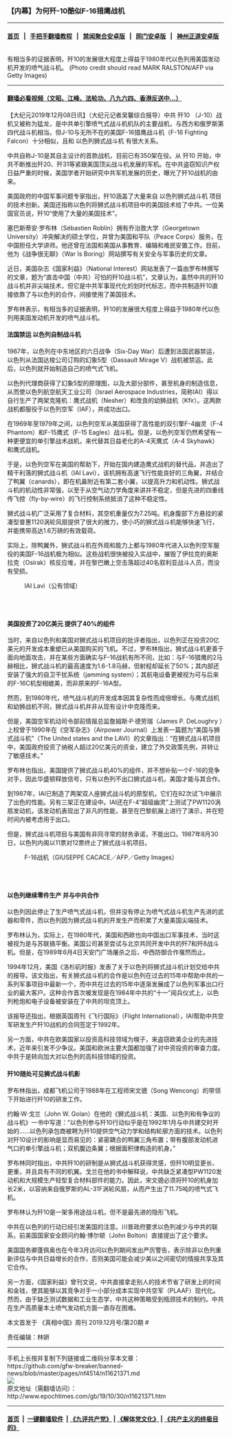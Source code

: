 ### 【内幕】为何歼-10酷似F-16猎鹰战机
------------------------

#### [首页](https://github.com/gfw-breaker/banned-news/blob/master/README.md) &nbsp;&nbsp;|&nbsp;&nbsp; [手把手翻墙教程](https://github.com/gfw-breaker/guides/wiki) &nbsp;&nbsp;|&nbsp;&nbsp; [禁闻聚合安卓版](https://github.com/gfw-breaker/bn-android) &nbsp;&nbsp;|&nbsp;&nbsp; [网门安卓版](https://github.com/oGate2/oGate) &nbsp;&nbsp;|&nbsp;&nbsp; [神州正道安卓版](https://github.com/SzzdOgate/update) 



<div><img alt="" class="aligncenter wp-post-image" src="http://i.epochtimes.com/assets/uploads/2019/11/GettyImages-453406375-600x400.jpg"/>
<div class="red16 caption">
 <p>
  有相当多的证据表明，歼10的发展很大程度上得益于1980年代以色列用美国发动机开发的喷气战斗机。  (Photo credit should read MARK RALSTON/AFP via Getty Images)
 </p>
</div>
</div><hr/>

#### [翻墙必看视频（文昭、江峰、法轮功、八九六四、香港反送中...）](https://github.com/gfw-breaker/banned-news/blob/master/pages/link3.md)

<div><p>
 【大纪元2019年12月08日讯】（大纪元记者吴馨综合报导）中共
 <ok href="http://www.epochtimes.com/gb/tag/%E6%AD%BC10.html">
  歼10
 </ok>
 （J-10）战机又被称为猛龙，是中共单引擎喷气式战斗机机队的主要战机，与西方和俄罗斯第四代战斗机相当。但J-10与无所不在的美国F-16猎鹰战斗机（F-16 Fighting Falcon）十分相似，且和
 <ok href="http://www.epochtimes.com/gb/tag/%E4%BB%A5%E8%89%B2%E5%88%97%E7%8B%AE%E5%BC%8F%E6%88%98%E6%96%97%E6%9C%BA.html">
  以色列狮式战斗机
 </ok>
 有很大关系。
</p>
<p>
 中共自称J-10是其自主设计的首款战机，目前已有350架在役。从
 <ok href="http://www.epochtimes.com/gb/tag/%E6%AD%BC10.html">
  歼10
 </ok>
 开始，中共不断推出歼20、歼31等紧跟美国顶尖战斗机发展的军机。在中共盗窃知识产权日益严重的时候，美国学者开始研究中共军机发展的历史，曝光了歼10战机的由来。
</p>
<p>
 美国政府的中国军事问题专家指出，歼10涵盖了大量来自
 <ok href="http://www.epochtimes.com/gb/tag/%E4%BB%A5%E8%89%B2%E5%88%97%E7%8B%AE%E5%BC%8F%E6%88%98%E6%96%97%E6%9C%BA.html">
  以色列狮式战斗机
 </ok>
 项目的技术创新。美国还指称以色列将狮式战斗机项目中的美国技术给了中共。一位美国官员说，歼10“使用了大量的美国技术”。
</p>
<p>
 塞巴斯蒂安‧罗布林（Sébastien Roblin）拥有乔治敦大学（Georgetown University）冲突解决的硕士学位，并曾为美国和平队（Peace Corps）服务，在中国担任大学讲师。他还曾在法国和美国从事教育、编辑和难民安置工作。目前，他为《战争很无聊》（War Is Boring）网站撰写有关安全与军事历史的文章。
</p>
<p>
 近日，美国杂志《国家利益》（National Interest）网站发表了一篇由罗布林撰写的文章，题为“直击中国（中共）可怕的歼10战斗机”，文章认为，虽然中共的歼10战斗机并非尖端技术，但它是中共军事现代化的划时代标志，而中共制造歼10直接依靠了与以色列的合作，间接使用了美国技术。
</p>
<p>
 罗布林表示，有相当多的证据表明，歼10的发展很大程度上得益于1980年代以色列用美国发动机开发的喷气战斗机。
</p>
<h4>
 法国禁运 以色列自制战斗机
</h4>
<p>
 1967年，以色列在中东地区的六日战争（Six-Day War）后遭到法国武器禁运，以色列从法国达梭公司订购的幻象5型（Dassault Mirage V）战机被禁运。此后，以色列就开始制造自己的喷气式飞机。
</p>
<p>
 以色列代理商获得了幻象5型的原理图，以及大部分部件，甚至机身的制造信息，从而使以色列航空航天工业公司（Israel Aerospace Industries，简称IAI）得以自行生产了两架克隆机：鹰式战机（Nesher）和改良的幼狮战机（Kfir）。这两款战机都服役于以色列空军（IAF），并成功出口。
</p>
<p>
 在1969年至1979年之间，以色列空军从美国获得了高性能的双引擎F-4幽灵（F-4 Phantom）和F-15鹰式（F-15 Eagles）战斗机。但是，以色列空军仍然希望有一种更便宜的单引擎战术战机，来代替其日益老化的A-4天鹰式（A-4 Skyhawk）和鹰式战机。
</p>
<p>
 于是，以色列空军在美国的帮助下，开始在国内建造鹰式战机的替代品，并造出了精干利落的狮式战斗机（IAI Lavi），该机拥有高速飞行性能良好的三角翼，并结合了鸭翼（canards），即在机鼻附近有第二套小翼，以提高升力和机动性。狮式战斗机的机动性非常强，以至于从空气动力学角度来讲并不稳定，但是先进的四重线传飞控（fly-by-wire）的飞行控制系统抵消了这种不稳定性。
</p>
<p>
 狮式战斗机广泛采用了复合材料，其空机重量仅为7.25吨。机身腹部下方悬挂的紧凑型普惠1120涡轮风扇提供了很大的推力，使小巧的狮式战斗机能够快速飞行，并能携带高达1.6万磅的有效载荷。
</p>
<p>
 实际上，除鸭翼外，狮式战斗机在外观和能力上都与1980年代进入以色列空军服役的美国F-16战机极为相似。这些战机很快被投入实战中，摧毁了伊拉克的奥斯拉克（Osirak）核反应堆，并在黎巴嫩上空击落超过40名叙利亚战斗人员，而没有受损。
</p>
<figure class="wp-caption aligncenter" id="attachment_11652054" style="width: 600px">
 <ok href="http://i.epochtimes.com/assets/uploads/2019/11/Zz-002.jpg">
  <img alt="" class="size-large wp-image-11652054" src="http://i.epochtimes.com/assets/uploads/2019/11/Zz-002-600x413.jpg"/>
 </ok>
 <br/><figcaption class="wp-caption-text">
  IAI Lavi（公有领域）
 </figcaption><br/>
</figure><br/>
<h4>
 美国投资了20亿美元 提供了40%的组件
</h4>
<p>
 当时，来自以色列和美国对狮式战斗机项目的批评者指出，以色列正在投资20亿美元的开发成本重塑已从美国购买的飞机。不过，罗布林指出，狮式战斗机更善于面向地面攻击，并在某些方面确实与F-16战机有所不同，比如：与F-16猎鹰的2马赫相比，狮式战斗机的最高速度为1.6-1.8马赫，但射程却延长了50%；其内部还安装了强大的自卫干扰系统（jamming system）；其航电设备更被视为可与后来的F-16C机型相媲美，而非原来的F-16A型。
</p>
<p>
 然而，到1980年代，喷气战斗机的开发成本因其复杂性而成倍增长。与鹰式战机和幼狮战机不同，狮式战斗机并非从现有设计中克隆而来。
</p>
<p>
 但是，美国空军机动司令部前情报总监詹姆斯‧P‧德劳瑞（James P. DeLoughry ）上校曾于1990年在《空军杂志》（Airpower Journal）上发表一篇题为“美国与狮式战斗机”（The United states and the LAVI）的文章指出：“在狮式战斗机项目中，美国政府投资了纳税人超过20亿美元的资金，建立了外交政策先例，并转让了敏感技术。”
</p>
<p>
 罗布林也指出，美国提供了狮式战斗机40%的组件，并不想补贴一个F-16的竞争对手，因此华盛顿释放信号，只有以色列不出口狮式战斗机，美国才能与其合作。
</p>
<p>
 到1987年，IAI已制造了两架双人座狮式战斗机的原型机，它们在82次试飞中展示了出色的性能。另有三架正在建设中。IAI还在F-4“超级幽灵”上测试了PW1120涡扇发动机，该发动机表现出了非凡的性能，甚至在巴黎航展上进行了演示，并在短时间内被考虑用于出口。
</p>
<p>
 但是，狮式战斗机项目与美国有非同寻常的财务承诺，不能出口。1987年8月30日，以色列内阁以11票对12票终止了狮式战斗机项目。
</p>
<figure class="wp-caption aligncenter" id="attachment_5661842" style="width: 600px">
 <ok href="http://i.epochtimes.com/assets/uploads/2014/03/1403130403081758.jpg">
  <img alt="" class="size-large wp-image-5661842" src="http://i.epochtimes.com/assets/uploads/2014/03/1403130403081758-600x399.jpg"/>
 </ok>
 <br/><figcaption class="wp-caption-text">
  F-16战机（GIUSEPPE CACACE／AFP／Getty Images）
 </figcaption><br/>
</figure><br/>
<h4>
 以色列继续零件生产 并与中共合作
</h4>
<p>
 以色列因此停止了生产喷气式战斗机，但并没有停止为喷气式战斗机生产先进的武器和零件，而以色列因为狮式战斗机的开发生产而积累了大量美国尖端技术。
</p>
<p>
 罗布林认为，实际上，在1980年代，美国和西欧也向中国出口军事技术，当时这被视为是与苏联搞平衡。美国公司甚至尝试与北京共同开发中共的歼7和歼8战斗机。但是，在1989年6月4日天安门广场屠杀之后，中西防御合作戛然而止。
</p>
<p>
 1994年12月，美国《洛杉矶时报》发表了关于以色列将狮式战斗机计划交给中共的报导。该文指出，有关狮式战斗机的合作是以色列在过去的15年中帮助中共的一系列军事项目中最新一个，而中共在过去的15年中逐渐发展成了以色列军事出口行业的最大客户。这种合作首次被发现是在1984年中共的“十一”阅兵仪式上，以色列枪炮和电子设备被安装在了中共的坦克顶上。
</p>
<p>
 该报导还指出，根据英国周刊《飞行国际》（Flight International），IAI帮助中共空军研发生产歼10战机的合同签定于1992年。
</p>
<p>
 另一方面，中共在欧美国家以投资高科技领域为幌子，来盗窃欧美企业的先进技术，近年来引发不少争议。美国和欧洲主要大国都加强了对中资投资的审查力度。中共于是转向加大对以色列的高科技领域的投资。
</p>
<h4>
 歼10随处可见狮式战斗机影
</h4>
<p>
 罗布林指出，成都飞机公司于1988年在工程师宋文骢（Song Wencong）的带领下开始进行歼10的研发工作。
</p>
<p>
 约翰‧W‧戈兰（John W. Golan）在他的《狮式战斗机：美国、以色列和有争议的战斗机》一书中写道：“以色列参与歼10行动似乎是在1992年1月与中共建交时开始的……以色列承包商被聘为歼10提供空气动力学和结构轮廓方面的技术。以色列对歼10设计的影响是显而易见的：紧密耦合的鸭翼三角布置；带有腹部发动机进气口的单引擎战斗机；双机腹边条翼；根据面积律构造的机身。”
</p>
<p>
 罗布林同时指出，中共歼10的研制是从狮式战斗机获得灵感，但歼10明显更长、更重，并且具有不同的机翼。戈兰在他的书中解释说，中共缺乏紧凑型PW1120发动机和大规模生产轻型复合材料部件的能力。因此，宋文骢必须将歼10的机身加长2米，以容纳来自俄罗斯的AL-31F涡轮风扇，从而产生出了11.75吨的喷气式飞机。
</p>
<p>
 罗布林认为歼10是一架多用途战斗机，但不是最先进的隐形飞机。
</p>
<p>
 中共在以色列的行动已经引发美国的注意。川普政府要求以色列减少与中共的联系，前美国国家安全顾问约翰‧博尔顿（John Bolton）直接提出了这个要求。
</p>
<p>
 美国国务卿蓬佩奥也在今年3月访问以色列期间发出严厉警告，表示除非以色列重新评估与中共日益增长的合作，否则美国可能会减少美以之间密切的情报共享及其它合作。
</p>
<p>
 另一方面，《国家利益》曾刊文说，中共直接拿走别人的技术节省了研发上的时间和金钱，使其能够以其竞争对手一小部分成本实现中共空军（PLAAF）现代化。然而，由于缺乏测试数据和工业生态学，中共这种策略受到瓶颈技术的制约。中共在生产高质量本土喷气发动机方面一直存在困难。
</p>
<p>
 本文首发于
 <ok href="https://readmoo.com/book/220122055000101">
  《真相中国》周刊 2019.12月号/第20期
 </ok>
 #
</p>
<p>
 责任编辑：林妍
</p>
</div>
<hr/>
手机上长按并复制下列链接或二维码分享本文章：<br/>
https://github.com/gfw-breaker/banned-news/blob/master/pages/nf4514/n11621371.md <br/>
<a href='https://github.com/gfw-breaker/banned-news/blob/master/pages/nf4514/n11621371.md'><img src='https://github.com/gfw-breaker/banned-news/blob/master/pages/nf4514/n11621371.md.png'/></a> <br/>
原文地址（需翻墙访问）：http://www.epochtimes.com/gb/19/10/30/n11621371.htm


------------------------
#### [首页](https://github.com/gfw-breaker/banned-news/blob/master/README.md) &nbsp;|&nbsp; [一键翻墙软件](https://github.com/gfw-breaker/nogfw/blob/master/README.md) &nbsp;| [《九评共产党》](https://github.com/gfw-breaker/9ping.md/blob/master/README.md#九评之一评共产党是什么) | [《解体党文化》](https://github.com/gfw-breaker/jtdwh.md/blob/master/README.md) | [《共产主义的终极目的》](https://github.com/gfw-breaker/gczydzjmd.md/blob/master/README.md)


<img src='http://gfw-breaker.win/banned-news/pages/nf4514/n11621371.md' width='0px' height='0px'/>